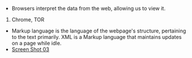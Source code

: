 - Browsers interpret the data from the web, allowing us to view it.
1. Chrome, TOR
- Markup language is the language of the webpage's structure, pertaining to the text primarily. XML is a Markup language that maintains updates on a page while idle.
- [Screen Shot 03](images/ScreenShot03.png)
